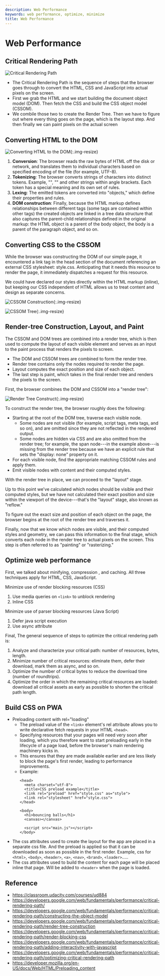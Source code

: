 ```yaml
---
description: Web Performance
keywords: web performance, optimize, minimize
title: Web Performance
---
```


# Web Performance

## Critical Rendering Path

![Critical Rendering Path](/product-development-process/images/critical-rendering-path.png)

- The Critical Rendering Path is the sequence of steps that the browser goes through to convert the HTML, CSS and JavaScript into actual pixels on the screen.
- First we grab the HTML and we start building the document object model (DOM). Then fetch the CSS and build the CSS object model (CSSOM).
- We combile those two to create the Render Tree. Then we have to figure out where every thing goes on the page, which is the layout step. And then finally we can paint pixels on the actual screen

## Converting HTML to the DOM

![Converting HTML to the DOM](/product-development-process/images/converting-html-to-the-dom.png){:.img-resize}

1. **Conversion**: The browser reads the raw bytes of HTML off the disk or network, and translates them to individual characters based on specified encoding of the file (for example, UTF-8).
2. **Tokenizing**: The browser converts strings of characters into distinct tokens. Example, "<html>", "<body>" and other strings within angle brackets. Each token has a special meaning and its own set of rules.
3. **Lexing**: The emitted tokens are converted into "objects," which define their properties and rules.
4. **DOM construction**: Finally, because the HTML markup defines relationships between different tags (some tags are contained within other tags) the created objects are linked in a tree data structure that also captures the parent-child relationships defined in the original markup: the HTML object is a parent of the body object, the body is a parent of the paragraph object, and so on.

## Converting CSS to the CSSOM

While the browser was constructing the DOM of our simple page, it encountered a link tag in the head section of the document referencing an external CSS stylesheet: style.css. Anticipating that it needs this resource to render the page, it immediately dispatches a request for this resource.

We could have declared our styles directly within the HTML markup (inline), but keeping our CSS independent of HTML allows us to treat content and design as separate concerns.

![CSSOM Construction](/product-development-process/images/cssom-construction.png){:.img-resize}

![CSSOM Tree](/product-development-process/images/cssom-tree.png){:.img-resize}

## Render-tree Construction, Layout, and Paint

The CSSOM and DOM trees are combined into a render tree, which is then used to compute the layout of each visible element and serves as an input to the paint process that renders the pixels to screen. 

- The DOM and CSSOM trees are combined to form the render tree.
- Render tree contains only the nodes required to render the page.
- Layout computes the exact position and size of each object.
- The last step is paint, which takes in the final render tree and renders the pixels to the screen.

First, the browser combines the DOM and CSSOM into a "render tree":

![Render Tree Construct](/product-development-process/images/render-tree-construction.png){:.img-resize}

To construct the render tree, the browser roughly does the following:
  - Starting at the root of the DOM tree, traverse each visible node.
    - Some nodes are not visible (for example, script tags, meta tags, and so on), and are omitted since they are not reflected in the rendered output.
    - Some nodes are hidden via CSS and are also omitted from the render tree; for example, the span node---in the example above---is missing from the render tree because we have an explicit rule that sets the "display: none" property on it.
  - For each visible node, find the appropriate matching CSSOM rules and apply them.
  - Emit visible nodes with content and their computed styles.

With the render tree in place, we can proceed to the "layout" stage.

Up to this point we've calculated which nodes should be visible and their computed styles, but we have not calculated their exact position and size within the viewport of the device---that's the "layout" stage, also known as "reflow."

To figure out the exact size and position of each object on the page, the browser begins at the root of the render tree and traverses it.

Finally, now that we know which nodes are visible, and their computed styles and geometry, we can pass this information to the final stage, which converts each node in the render tree to actual pixels on the screen. This step is often referred to as "painting" or "rasterizing."

## Optimize web performance

First, we talked about minifying, compression , and caching. All three techniques apply for HTML, CSS, JavaScript.

Minimize use of render blocking resources (CSS)
  1. Use media queries on `<link>` to unblock rendering
  2. Inline CSS

Minimize use of parser blocking resources (Java Script)
  1. Defer java script execution
  2. Use async attribute

Final, The general sequence of steps to optimize the critical rendering path is:
  1. Analyze and characterize your critical path: number of resources, bytes, length.
  2. Minimize number of critical resources: eliminate them, defer their download, mark them as async, and so on.
  3. Optimize the number of critical bytes to reduce the download time (number of roundtrips).
  4. Optimize the order in which the remaining critical resources are loaded: download all critical assets as early as possible to shorten the critical path length.

## Build CSS on PWA

  - Preloading content with rel="loading"
    - The preload value of the `<link>` element's rel attribute allows you to write declarative fetch requests in your HTML `<head>`.
    - Specifying resources that your pages will need very soon after loading, which you therefore want to start preloading early in the lifecycle of a page load, before the browser's main rendering machinery kicks in.
    - This ensures that they are made available earlier and are less likely to block the page's first render, leading to performance improvements.
    - Example:
        ```
        <head>
          <meta charset="utf-8">
          <title>CSS preload example</title>
          <link rel="preload" href="style.css" as="style">
          <link rel="stylesheet" href="style.css">
        </head>

        <body>
          <h1>bouncing balls</h1>
          <canvas></canvas>

          <script src="main.js"></script>
        </body>
        ```
  - The css attributes used to create the layout for the app are placed in a separate css file. And the preload is applied so that it can be downloaded as soon as possible in the first render. Example, css for `<html>`, `<body>`, `<header>`, `<a>`, `<nav>`, `<brand>`, `<loader>`.....
  - The css attributes used to build the content for each page will be placed inline that page. Will be added to `<header>` when the page is loaded.

## Reference

- https://classroom.udacity.com/courses/ud884
- https://developers.google.com/web/fundamentals/performance/critical-rendering-path/
- https://developers.google.com/web/fundamentals/performance/critical-rendering-path/constructing-the-object-model
- https://developers.google.com/web/fundamentals/performance/critical-rendering-path/render-tree-construction
- https://developers.google.com/web/fundamentals/performance/critical-rendering-path/render-blocking-css
- https://developers.google.com/web/fundamentals/performance/critical-rendering-path/adding-interactivity-with-javascript
- https://developers.google.com/web/fundamentals/performance/critical-rendering-path/optimizing-critical-rendering-path
- https://developer.mozilla.org/en-US/docs/Web/HTML/Preloading_content

